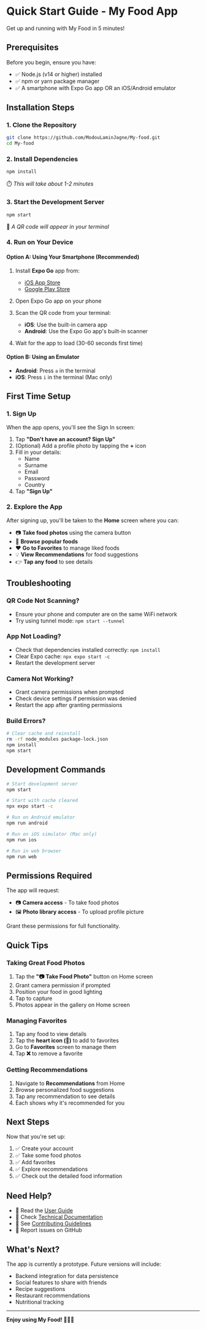 # Quick Start Guide - My Food App

Get up and running with My Food in 5 minutes!

## Prerequisites

Before you begin, ensure you have:
- ✅ Node.js (v14 or higher) installed
- ✅ npm or yarn package manager
- ✅ A smartphone with Expo Go app OR an iOS/Android emulator

## Installation Steps

### 1. Clone the Repository
```bash
git clone https://github.com/ModouLaminJagne/My-food.git
cd My-food
```

### 2. Install Dependencies
```bash
npm install
```
⏱️ *This will take about 1-2 minutes*

### 3. Start the Development Server
```bash
npm start
```
🎉 *A QR code will appear in your terminal*

### 4. Run on Your Device

#### Option A: Using Your Smartphone (Recommended)
1. Install **Expo Go** app from:
   - [iOS App Store](https://apps.apple.com/app/expo-go/id982107779)
   - [Google Play Store](https://play.google.com/store/apps/details?id=host.exp.exponent)

2. Open Expo Go app on your phone

3. Scan the QR code from your terminal:
   - **iOS**: Use the built-in camera app
   - **Android**: Use the Expo Go app's built-in scanner

4. Wait for the app to load (30-60 seconds first time)

#### Option B: Using an Emulator
- **Android**: Press `a` in the terminal
- **iOS**: Press `i` in the terminal (Mac only)

## First Time Setup

### 1. Sign Up
When the app opens, you'll see the Sign In screen:
1. Tap **"Don't have an account? Sign Up"**
2. (Optional) Add a profile photo by tapping the **+** icon
3. Fill in your details:
   - Name
   - Surname
   - Email
   - Password
   - Country
4. Tap **"Sign Up"**

### 2. Explore the App
After signing up, you'll be taken to the **Home** screen where you can:
- 📷 **Take food photos** using the camera button
- 🍕 **Browse popular foods**
- ❤️ **Go to Favorites** to manage liked foods
- 💡 **View Recommendations** for food suggestions
- 👉 **Tap any food** to see details

## Troubleshooting

### QR Code Not Scanning?
- Ensure your phone and computer are on the same WiFi network
- Try using tunnel mode: `npm start --tunnel`

### App Not Loading?
- Check that dependencies installed correctly: `npm install`
- Clear Expo cache: `npx expo start -c`
- Restart the development server

### Camera Not Working?
- Grant camera permissions when prompted
- Check device settings if permission was denied
- Restart the app after granting permissions

### Build Errors?
```bash
# Clear cache and reinstall
rm -rf node_modules package-lock.json
npm install
npm start
```

## Development Commands

```bash
# Start development server
npm start

# Start with cache cleared
npx expo start -c

# Run on Android emulator
npm run android

# Run on iOS simulator (Mac only)
npm run ios

# Run in web browser
npm run web
```

## Permissions Required

The app will request:
- 📷 **Camera access** - To take food photos
- 🖼️ **Photo library access** - To upload profile picture

Grant these permissions for full functionality.

## Quick Tips

### Taking Great Food Photos
1. Tap the **"📷 Take Food Photo"** button on Home screen
2. Grant camera permission if prompted
3. Position your food in good lighting
4. Tap to capture
5. Photos appear in the gallery on Home screen

### Managing Favorites
1. Tap any food to view details
2. Tap the **heart icon (🤍)** to add to favorites
3. Go to **Favorites** screen to manage them
4. Tap **❌** to remove a favorite

### Getting Recommendations
1. Navigate to **Recommendations** from Home
2. Browse personalized food suggestions
3. Tap any recommendation to see details
4. Each shows why it's recommended for you

## Next Steps

Now that you're set up:
1. ✅ Create your account
2. ✅ Take some food photos
3. ✅ Add favorites
4. ✅ Explore recommendations
5. ✅ Check out the detailed food information

## Need Help?

- 📖 Read the [User Guide](USAGE.md)
- 🔧 Check [Technical Documentation](TECHNICAL.md)
- 👥 See [Contributing Guidelines](CONTRIBUTING.md)
- 🐛 Report issues on GitHub

## What's Next?

The app is currently a prototype. Future versions will include:
- Backend integration for data persistence
- Social features to share with friends
- Recipe suggestions
- Restaurant recommendations
- Nutritional tracking

---

**Enjoy using My Food! 🍔🍕🍣**
